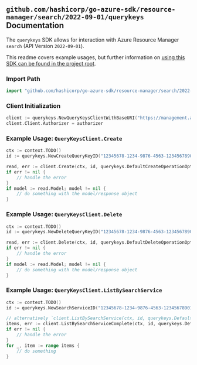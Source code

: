 
## `github.com/hashicorp/go-azure-sdk/resource-manager/search/2022-09-01/querykeys` Documentation

The `querykeys` SDK allows for interaction with Azure Resource Manager `search` (API Version `2022-09-01`).

This readme covers example usages, but further information on [using this SDK can be found in the project root](https://github.com/hashicorp/go-azure-sdk/tree/main/docs).

### Import Path

```go
import "github.com/hashicorp/go-azure-sdk/resource-manager/search/2022-09-01/querykeys"
```


### Client Initialization

```go
client := querykeys.NewQueryKeysClientWithBaseURI("https://management.azure.com")
client.Client.Authorizer = authorizer
```


### Example Usage: `QueryKeysClient.Create`

```go
ctx := context.TODO()
id := querykeys.NewCreateQueryKeyID("12345678-1234-9876-4563-123456789012", "example-resource-group", "searchServiceValue", "createQueryKeyValue")

read, err := client.Create(ctx, id, querykeys.DefaultCreateOperationOptions())
if err != nil {
	// handle the error
}
if model := read.Model; model != nil {
	// do something with the model/response object
}
```


### Example Usage: `QueryKeysClient.Delete`

```go
ctx := context.TODO()
id := querykeys.NewDeleteQueryKeyID("12345678-1234-9876-4563-123456789012", "example-resource-group", "searchServiceValue", "deleteQueryKeyValue")

read, err := client.Delete(ctx, id, querykeys.DefaultDeleteOperationOptions())
if err != nil {
	// handle the error
}
if model := read.Model; model != nil {
	// do something with the model/response object
}
```


### Example Usage: `QueryKeysClient.ListBySearchService`

```go
ctx := context.TODO()
id := querykeys.NewSearchServiceID("12345678-1234-9876-4563-123456789012", "example-resource-group", "searchServiceValue")

// alternatively `client.ListBySearchService(ctx, id, querykeys.DefaultListBySearchServiceOperationOptions())` can be used to do batched pagination
items, err := client.ListBySearchServiceComplete(ctx, id, querykeys.DefaultListBySearchServiceOperationOptions())
if err != nil {
	// handle the error
}
for _, item := range items {
	// do something
}
```
